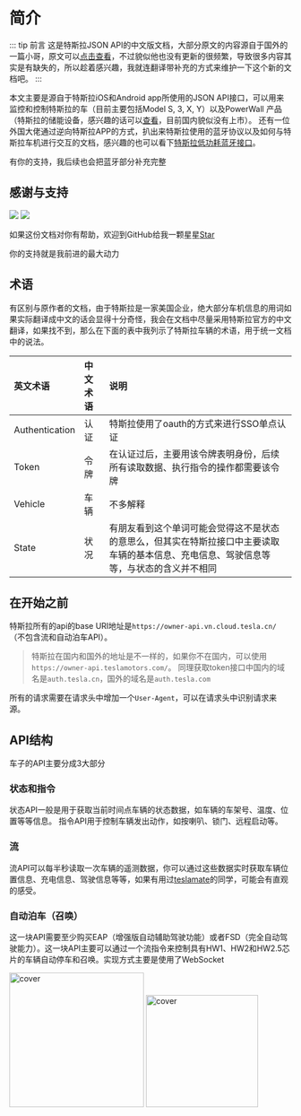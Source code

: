 # 简介
::: tip 前言
这是特斯拉JSON API的中文版文档，大部分原文的内容源自于国外的一篇小哥，原文可以[点击查看](https://tesla-api.timdorr.com/)，不过貌似他也没有更新的很频繁，导致很多内容其实是有缺失的，所以趁着感兴趣，我就连翻译带补充的方式来维护一下这个新的文档吧。
:::

本文主要是源自于特斯拉iOS和Android app所使用的JSON API接口，可以用来监控和控制特斯拉的车（目前主要包括Model S, 3, X, Y）以及PowerWall 产品（特斯拉的储能设备，感兴趣的话可以[查看](https://www.tesla.cn/powerwall)，目前国内貌似没有上市）。
还有一位外国大佬通过逆向特斯拉APP的方式，扒出来特斯拉使用的蓝牙协议以及如何与特斯拉车机进行交互的文档，感兴趣的也可以看下[特斯拉低功耗蓝牙接口](https://teslabtapi.lexnastin.com/)。

有你的支持，我后续也会把蓝牙部分补充完整

## 感谢与支持
<a href="https://github.com/dongfangzan/tesla-java-sdk" target="_blank"><img src="https://img.shields.io/github/stars/dongfangzan/tesla-java-sdk?style=social" style="top: 5px"></img></a>
<a href="https://github.com/dongfangzan/tesla-java-sdk" target="_blank"><img src="https://img.shields.io/github/forks/dongfangzan/tesla-java-sdk?label=Fork&style=social" style="top: 5px"></img></a>

如果这份文档对你有帮助，欢迎到GitHub给我一颗星星[Star](https://github.com/dongfangzan/tesla-java-sdk)

你的支持就是我前进的最大动力

## 术语
有区别与原作者的文档，由于特斯拉是一家美国企业，绝大部分车机信息的用词如果实际翻译成中文的话会显得十分奇怪，我会在文档中尽量采用特斯拉官方的中文翻译，如果找不到，那么在下面的表中我列示了特斯拉车辆的术语，用于统一文档中的说法。

英文术语|中文术语|说明
:-|:-|:-
Authentication|认证|特斯拉使用了oauth的方式来进行SSO单点认证
Token|令牌|在认证过后，主要用该令牌表明身份，后续所有读取数据、执行指令的操作都需要该令牌
Vehicle|车辆|不多解释
State|状况|有朋友看到这个单词可能会觉得这不是状态的意思么，但其实在特斯拉接口中主要读取车辆的基本信息、充电信息、驾驶信息等等，与状态的含义并不相同

## 在开始之前
特斯拉所有的api的base URI地址是`https://owner-api.vn.cloud.tesla.cn/` （不包含流和自动泊车API）。
> 特斯拉在国内和国外的地址是不一样的，如果你不在国内，可以使用`https://owner-api.teslamotors.com/`。
> 同理获取token接口中国内的域名是`auth.tesla.cn`，国外的域名是`auth.tesla.com`

所有的请求需要在请求头中增加一个`User-Agent`，可以在请求头中识别请求来源。
## API结构
车子的API主要分成3大部分
### 状态和指令
状态API一般是用于获取当前时间点车辆的状态数据，如车辆的车架号、温度、位置等等信息。
指令API用于控制车辆发出动作，如按喇叭、锁门、远程启动等。
### 流
流API可以每半秒读取一次车辆的遥测数据，你可以通过这些数据实时获取车辆位置信息、充电信息、驾驶信息等等，如果有用过[teslamate](https://docs.teslamate.org/)的同学，可能会有直观的感受。
### 自动泊车（召唤）
这一块API需要至少购买EAP（增强版自动辅助驾驶功能）或者FSD（完全自动驾驶能力）。这一块API主要可以通过一个流指令来控制具有HW1、HW2和HW2.5芯片的车辆自动停车和召唤。实现方式主要是使用了WebSocket

<img :src="$withBase('/images/EAP.png')" alt="cover" width="240px"> <img :src="$withBase('/images/FSD.png')" alt="cover" width="200px">
